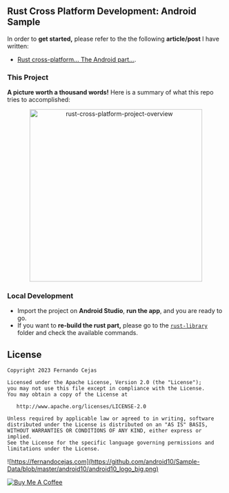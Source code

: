 ## Rust Cross Platform Development: Android Sample

In order to **get started,** please refer to the the following **article/post** I have written:

- [Rust cross-platform... The Android part...](https://fernandocejas.com/blog/engineering/2023-07-27-rust-cross-platform-android/).

### This Project

**A picture worth a thousand words!** Here is a summary of what this repo tries to accomplished:

<p align="center">
  <img src="https://github.com/android10/Rust-Cross-Platform-Development/assets/1360604/18d8a3f2-a487-4b2a-9000-1e4e52ab58d3" width="400" alt="rust-cross-platform-project-overview"/>
</p>

### Local Development

 - Import the project on **Android Studio**, **run the app**, and you are ready to go.
 - If you want to **re-build the rust part,** please go to the [`rust-library`](../rust-library) folder and check the available commands. 

## License

    Copyright 2023 Fernando Cejas

    Licensed under the Apache License, Version 2.0 (the "License");
    you may not use this file except in compliance with the License.
    You may obtain a copy of the License at

       http://www.apache.org/licenses/LICENSE-2.0

    Unless required by applicable law or agreed to in writing, software
    distributed under the License is distributed on an "AS IS" BASIS,
    WITHOUT WARRANTIES OR CONDITIONS OF ANY KIND, either express or implied.
    See the License for the specific language governing permissions and
    limitations under the License.


![https://fernandocejas.com](https://github.com/android10/Sample-Data/blob/master/android10/android10_logo_big.png)

<a href="https://www.buymeacoffee.com/android10" target="_blank"><img src="https://www.buymeacoffee.com/assets/img/custom_images/orange_img.png" alt="Buy Me A Coffee" style="height: auto !important;width: auto !important;" ></a>

